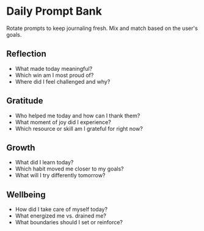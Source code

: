 # Daily Prompt Bank

Rotate prompts to keep journaling fresh. Mix and match based on the user's goals.

## Reflection
- What made today meaningful?
- Which win am I most proud of?
- Where did I feel challenged and why?

## Gratitude
- Who helped me today and how can I thank them?
- What moment of joy did I experience?
- Which resource or skill am I grateful for right now?

## Growth
- What did I learn today?
- Which habit moved me closer to my goals?
- What will I try differently tomorrow?

## Wellbeing
- How did I take care of myself today?
- What energized me vs. drained me?
- What boundaries should I set or reinforce?

